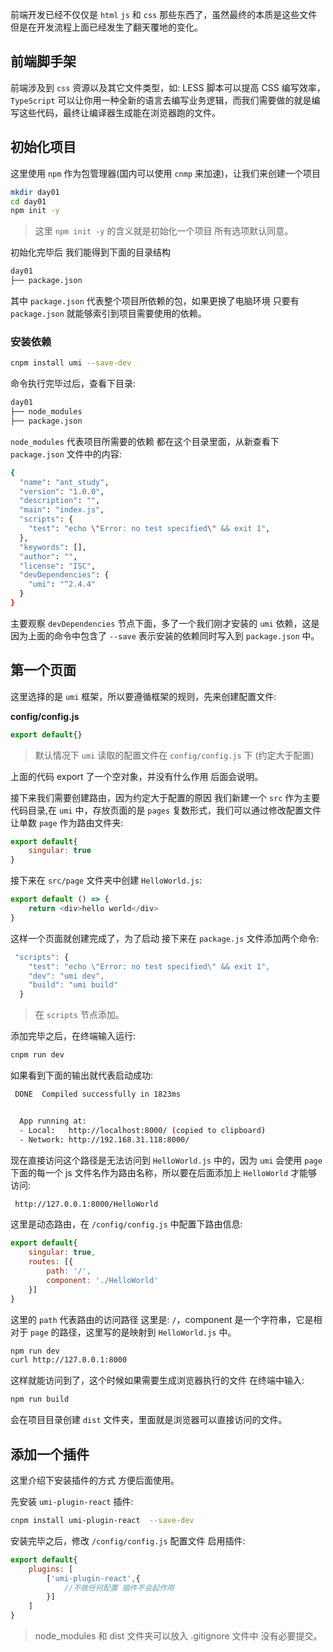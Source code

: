 前端开发已经不仅仅是 `html` `js` 和 `css` 那些东西了，虽然最终的本质是这些文件 但是在开发流程上面已经发生了翻天覆地的变化。


## 前端脚手架

前端涉及到 `css` 资源以及其它文件类型，如: LESS 脚本可以提高 CSS 编写效率，`TypeScript` 可以让你用一种全新的语言去编写业务逻辑，而我们需要做的就是编写这些代码，最终让编译器生成能在浏览器跑的文件。


## 初始化项目

这里使用 `npm` 作为包管理器(国内可以使用 `cnmp` 来加速)，让我们来创建一个项目

```bash
mkdir day01
cd day01
npm init -y 
```

> 这里 `npm init -y` 的含义就是初始化一个项目 所有选项默认同意。

初始化完毕后 我们能得到下面的目录结构

```bash
day01
├── package.json
```

其中 `package.json` 代表整个项目所依赖的包，如果更换了电脑环境 只要有 `package.json` 就能够索引到项目需要使用的依赖。

### 安装依赖

```bash
cnpm install umi --save-dev
```

命令执行完毕过后，查看下目录:

```bash
day01
├── node_modules
├── package.json
```

`node_modules` 代表项目所需要的依赖 都在这个目录里面，从新查看下 `package.json` 文件中的内容:

```bash
{
  "name": "ant_study",
  "version": "1.0.0",
  "description": "",
  "main": "index.js",
  "scripts": {
    "test": "echo \"Error: no test specified\" && exit 1",
  },
  "keywords": [],
  "author": "",
  "license": "ISC",
  "devDependencies": {
    "umi": "^2.4.4"
  }
}
```

主要观察 `devDependencies` 节点下面，多了一个我们刚才安装的 `umi` 依赖，这是因为上面的命令中包含了 `--save` 表示安装的依赖同时写入到 `package.json` 中。

## 第一个页面

这里选择的是 `umi` 框架，所以要遵循框架的规则，先来创建配置文件:


**config/config.js**
```js
export default{}
```

> 默认情况下 `umi` 读取的配置文件在 `config/config.js` 下 (约定大于配置) 

上面的代码 export 了一个空对象，并没有什么作用 后面会说明。

接下来我们需要创建路由，因为约定大于配置的原因 我们新建一个 `src` 作为主要代码目录,在 `umi` 中，存放页面的是 `pages` 复数形式，我们可以通过修改配置文件 让单数 `page` 作为路由文件夹:


```js
export default{
    singular: true
}
```

接下来在 `src/page` 文件夹中创建 `HelloWorld.js`:

```js
export default () => {
    return <div>hello world</div>
}
```

这样一个页面就创建完成了，为了启动 接下来在 `package.js` 文件添加两个命令:

```js
 "scripts": {
    "test": "echo \"Error: no test specified\" && exit 1",
    "dev": "umi dev",
    "build": "umi build"
  }
```

> 在 `scripts` 节点添加。


添加完毕之后，在终端输入运行:

```bash
cnpm run dev 
```

如果看到下面的输出就代表启动成功:

```bash
 DONE  Compiled successfully in 1823ms                                                                                                       下午10:16:24


  App running at:
  - Local:   http://localhost:8000/ (copied to clipboard)
  - Network: http://192.168.31.118:8000/
```

现在直接访问这个路径是无法访问到 `HelloWorld.js` 中的，因为 `umi` 会使用 `page` 下面的每一个 js 文件名作为路由名称，所以要在后面添加上 `HelloWorld` 才能够访问:

```txt
 http://127.0.0.1:8000/HelloWorld
```

这里是动态路由，在 `/config/config.js` 中配置下路由信息:

```js
export default{
    singular: true,
    routes: [{
        path: '/',
        component: './HelloWorld'
    }]
}
```

这里的 `path` 代表路由的访问路径 这里是: `/`，component 是一个字符串，它是相对于 `page` 的路径，这里写的是映射到 `HelloWorld.js` 中。

```bash
npm run dev
curl http://127.0.0.1:8000 
```

这样就能访问到了，这个时候如果需要生成浏览器执行的文件 在终端中输入:

```bash
npm run build
```

会在项目目录创建 `dist` 文件夹，里面就是浏览器可以直接访问的文件。


## 添加一个插件

这里介绍下安装插件的方式 方便后面使用。

先安装 `umi-plugin-react` 插件:

```bash
cnpm install umi-plugin-react  --save-dev
```

安装完毕之后，修改 `/config/config.js` 配置文件 启用插件:

```js
export default{
    plugins: [
        ['umi-plugin-react',{
            //不做任何配置 插件不会起作用
        }]
    ]
}
```

> node_modules 和 dist 文件夹可以放入 .gitignore 文件中 没有必要提交。